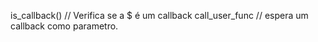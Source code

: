 is_callback() // Verifica se a $ é um callback
call_user_func // espera um callback como parametro.
